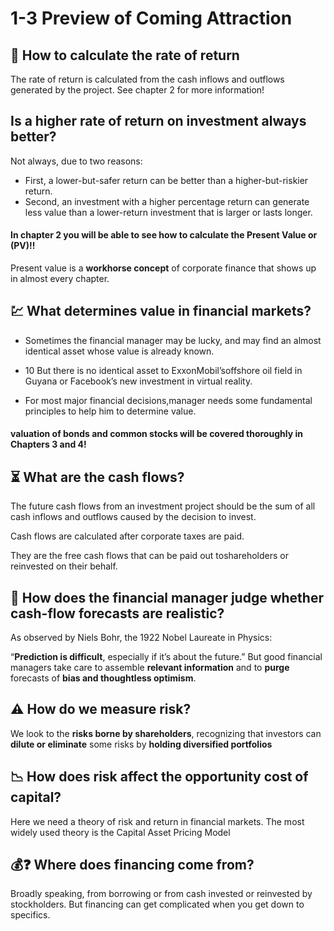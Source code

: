 # 1-3 Preview of Coming Attraction

## 🧮 How to calculate the rate of return
The rate of return is calculated from the cash inflows and outflows generated by the project. See chapter 2 for more information!

## Is a higher rate of return on investment always better?
Not always, due to two reasons:
+ First, a lower-but-safer return can be better than a higher-but-riskier return.
+ Second, an investment with a higher percentage return can generate less value than a lower-return investment that is larger or lasts longer.

#### In chapter 2 you will be able to see how to calculate the **Present Value** or **(PV)**!!
Present value is a **workhorse concept** of corporate finance that shows up in almost every chapter.

## 💹 What determines value in financial markets?


+ Sometimes the financial manager may be lucky, and may find an almost identical
asset whose value is already known.

+ 10 But there is no identical asset to ExxonMobil’soffshore oil field in Guyana or Facebook’s new investment in virtual reality.

+ For most major financial decisions,manager needs some fundamental principles to help him to determine value.

#### valuation of bonds and common stocks will be covered thoroughly in Chapters 3 and 4!

## ⏳ What are the cash flows?
The future cash flows from an investment project should be the sum of all cash inflows and outflows caused by the decision to invest.


Cash flows are calculated after corporate taxes are paid.


They are the free cash flows that can be paid out toshareholders or reinvested on their behalf.

## 🔮 How does the financial manager judge whether cash-flow forecasts are realistic?
As observed  by Niels Bohr, the 1922 Nobel Laureate in Physics:

“**Prediction is difficult**, especially
if it’s about the future.” But good financial managers take care to assemble **relevant information**
and to **purge** forecasts of **bias and thoughtless optimism**.

## ⚠️ How do we measure risk?
We look to the **risks borne by shareholders**, recognizing that
investors can **dilute or eliminate** some risks by **holding diversified portfolios**

## 📉 How does risk affect the opportunity cost of capital?
Here we need a theory of risk and
return in financial markets. The most widely used theory is the Capital Asset Pricing
Model

## 💰❓ Where does financing come from?
Broadly speaking, from borrowing or from cash
invested or reinvested by stockholders. But financing can get complicated when you get
down to specifics.


